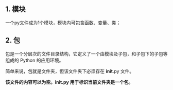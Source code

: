 ## 1. 模块
一个py文件成为1个模块，模块内可包含函数、变量、类；
## 2. 包
包是一个分层次的文件目录结构，它定义了一个由模块及子包，和子包下的子包等组成的 Python 的应用环境。

简单来说，包就是文件夹，但该文件夹下必须存在 __init__.py 文件。

**该文件的内容可以为空。__init__.py 用于标识当前文件夹是一个包。**